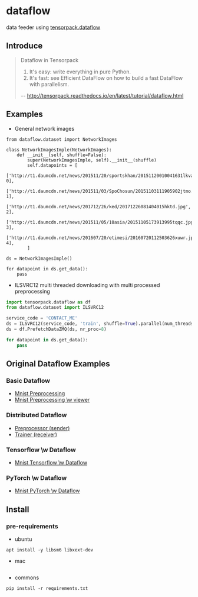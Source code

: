 # dataflow
data feeder using [tensorpack.dataflow](http://tensorpack.readthedocs.io/en/latest/tutorial/dataflow.html)

## Introduce
> Dataflow in Tensorpack
> 1. It's easy: write everything in pure Python.
> 2. It's fast: see Efficient DataFlow on how to build a fast DataFlow with parallelism.
>
> -- http://tensorpack.readthedocs.io/en/latest/tutorial/dataflow.html

## Examples
* General network images
```pytho
from dataflow.dataset import NetworkImages

class NetworkImagesImple(NetworkImages):
    def __init__(self, shuffle=False):
        super(NetworkImagesImple, self).__init__(shuffle)
        self.datapoints = [
            ['http://t1.daumcdn.net/news/201511/20/sportskhan/20151120010041631lkva.jpg', 0],
            ['http://t1.daumcdn.net/news/201511/03/SpoChosun/20151103111905902jtmo.jpg',  1],
            ['http://t1.daumcdn.net/news/201712/26/ked/20171226081404015hktd.jpg',        2],
            ['http://t1.daumcdn.net/news/201511/05/10asia/20151105173913995tqqc.jpg',     3],
            ['http://t1.daumcdn.net/news/201607/20/etimesi/20160720112503626xuwr.jpg',    4],
        ]

ds = NetworkImagesImple()

for datapoint in ds.get_data():
    pass
```

* ILSVRC12 multi threaded downloading with multi processed preprocessing
```python
import tensorpack.dataflow as df
from dataflow.dataset import ILSVRC12

service_code = 'CONTACT_ME'
ds = ILSVRC12(service_code, 'train', shuffle=True).parallel(num_threads=16)
ds = df.PrefetchDataZMQ(ds, nr_proc=8)

for datapoint in ds.get_data():
    pass
```

## Original Dataflow Examples

### Basic Dataflow
* [Mnist Preprocessing](https://github.com/wbaek/dataflow/blob/master/examples/tensorpack/mnist.py)
* [Mnist Preprocessing \w viewer](https://github.com/wbaek/dataflow/blob/master/examples/tensorpack/viewimage.py)

### Distributed Dataflow
* [Preprocessor (sender)](https://github.com/wbaek/dataflow/blob/master/examples/tensorpack/distributed/preprocessor.py)
* [Trainer (receiver)](https://github.com/wbaek/dataflow/blob/master/examples/tensorpack/distributed/trainer.py)

### Tensorflow \w Dataflow
* [Mnist Tensorflow \w Dataflow](https://github.com/wbaek/dataflow/blob/master/examples/tensorflow/mnist.py#L6-L17)

### PyTorch \w Dataflow
* [Mnist PyTorch \w Dataflow](https://github.com/wbaek/dataflow/blob/master/examples/pytorch/mnist.py#L8-L21)


## Install

### pre-requirements
* ubuntu
```
apt install -y libsm6 libxext-dev
```

* mac
```
```

* commons
```
pip install -r requirements.txt
```

